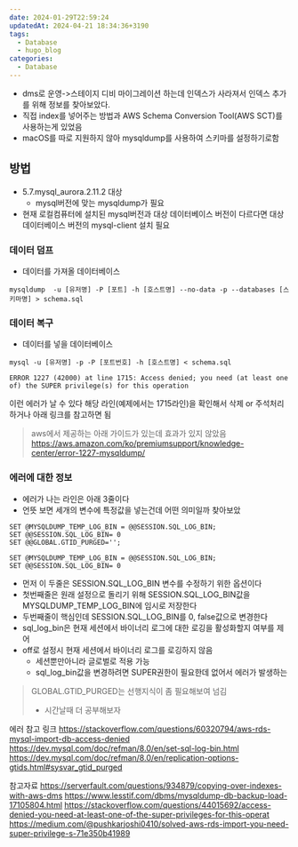 ```yaml
---
date: 2024-01-29T22:59:24
updatedAt: 2024-04-21 18:34:36+3190
tags:
  - Database
  - hugo_blog
categories:
  - Database
---
```

- dms로 운영->스테이지 디비 마이그레이션 하는데 인덱스가 사라져서 인덱스 추가를 위해 정보를 찾아보았다.
- 직접 index를 넣어주는 방법과 AWS Schema Conversion Tool(AWS SCT)를 사용하는게 있었음
- macOS를 따로 지원하지 않아 mysqldump를 사용하여 스키마를 설정하기로함

## 방법
- 5.7.mysql_aurora.2.11.2 대상
	- mysql버전에 맞는 mysqldump가 필요
- 현재 로컬컴퓨터에 설치된 mysql버전과 대상 데이터베이스 버전이 다르다면 대상 데이터베이스 버전의 mysql-client 설치 필요

### 데이터 덤프
- 데이터를 가져올 데이터베이스
```
mysqldump  -u [유저명] -P [포트] -h [호스트명] --no-data -p --databases [스키마명] > schema.sql
```

### 데이터 복구
- 데이터를 넣을 데이터베이스
```
mysql -u [유저명] -p -P [포트번호] -h [호스트명] < schema.sql
```


```
ERROR 1227 (42000) at line 1715: Access denied; you need (at least one of) the SUPER privilege(s) for this operation
```
이런 에러가 날 수 있다
해당 라인(예제에서는 1715라인)을 확인해서 삭제 or 주석처리 하거나 아래 링크를 참고하면 됨

>aws에서 제공하는 아래 가이드가 있는데 효과가 있지 않았음
>https://aws.amazon.com/ko/premiumsupport/knowledge-center/error-1227-mysqldump/

### 에러에 대한 정보
- 에러가 나는 라인은 아래 3줄이다
- 언뜻 보면 세개의 변수에 특정값을 넣는건데 어떤 의미일까 찾아보았
```
SET @MYSQLDUMP_TEMP_LOG_BIN = @@SESSION.SQL_LOG_BIN;
SET @@SESSION.SQL_LOG_BIN= 0
SET @@GLOBAL.GTID_PURGED='';
```

```
SET @MYSQLDUMP_TEMP_LOG_BIN = @@SESSION.SQL_LOG_BIN;
SET @@SESSION.SQL_LOG_BIN= 0
```
- 먼저 이 두줄은 SESSION.SQL_LOG_BIN 변수를 수정하기 위한 옵션이다
- 첫번째줄은 원래 설정으로 돌리기 위해 SESSION.SQL_LOG_BIN값을 MYSQLDUMP_TEMP_LOG_BIN에 임시로 저장한다
- 두번째줄이 핵심인데 SESSION.SQL_LOG_BIN를 0, false값으로 변경한다
- sql_log_bin은 현재 세션에서 바이너리 로그에 대한 로깅을 활성화할지 여부를 제어
- off로 설정시 현재 세션에서 바이너리 로그를 로깅하지 않음
	- 세션뿐만아니라 글로벌로 적용 가능
	- sql_log_bin값을 변경하려면 SUPER권한이 필요한데 없어서 에러가 발생하는

>GLOBAL.GTID_PURGED는 선행지식이 좀 필요해보여 넘김
> - 시간날때 더 공부해보자

에러 참고 링크
https://stackoverflow.com/questions/60320794/aws-rds-mysql-import-db-access-denied
https://dev.mysql.com/doc/refman/8.0/en/set-sql-log-bin.html
https://dev.mysql.com/doc/refman/8.0/en/replication-options-gtids.html#sysvar_gtid_purged

참고자료
https://serverfault.com/questions/934879/copying-over-indexes-with-aws-dms
https://www.lesstif.com/dbms/mysqldump-db-backup-load-17105804.html
https://stackoverflow.com/questions/44015692/access-denied-you-need-at-least-one-of-the-super-privileges-for-this-operat
https://medium.com/@pushkarjoshi0410/solved-aws-rds-import-you-need-super-privilege-s-71e350b41989